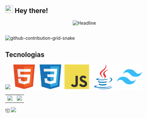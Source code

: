 
<h2 align="left"> <img src="https://media.giphy.com/media/hvRJCLFzcasrR4ia7z/giphy.gif" height="25px" width="25px"> Hey there! </h2>

 <div align=center>
        <img src="https://readme-typing-svg.demolab.com?font=Fira+Code&pause=1000&color=%3999ee&size=32&center=true&vCenter=true&width=1200&height=50&lines=I'm+SAHIL.++I+am+currently+working+as+Front-End+Developer" alt="Headline" />
    </div>
<br>


![github-contribution-grid-snake](https://user-images.githubusercontent.com/89845641/218791674-c52db856-24d2-429f-8867-170c365730d1.svg)

###### <h2>Tecnologias</h2>
<img src="https://cdn.jsdelivr.net/gh/devicons/devicon@latest/icons/react/react-original.svg" witdh="80" height="80"/> <img src="https://github.com/devicons/devicon/blob/master/icons/html5/html5-original.svg" witdh="80" height="80"/> 
 <img src="https://github.com/devicons/devicon/blob/master/icons/css3/css3-original.svg" width="80" height="80"/> 
<img src="https://github.com/devicons/devicon/blob/master/icons/javascript/javascript-original.svg" width="80" height="80"/> <img src="https://github.com/devicons/devicon/blob/master/icons/java/java-original.svg" width="80" height="80"/>
<img src="https://github.com/devicons/devicon/blob/master/icons/tailwindcss/tailwindcss-original.svg" width="80" height="80"/>



<table>
	<tr>
		<td>
			<img  height="180em" src="https://github-profile-summary-cards.vercel.app/api/cards/stats?username=Sahil-tried-coding&layout=compact&langs_count=8&theme=algolia" />
		</td>
		<td>
      <a href="https://github.com/Sahil-tried-coding">
    <img height="180em" src="https://github-readme-stats-eight-theta.vercel.app/api/top-langs/?username=Sahil-tried-coding&layout=compact&langs_count=8&theme=algolia"/>
  </a> 
		</td>
	</tr>
</table>

![] 
![](https://komarev.com/ghpvc/?username=Sahil-tried-coding)
